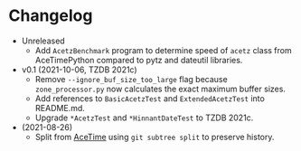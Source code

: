 # Changelog

* Unreleased
    * Add `AcetzBenchmark` program to determine speed of `acetz` class
      from AceTimePython compared to pytz and dateutil libraries.
* v0.1 (2021-10-06, TZDB 2021c)
    * Remove `--ignore_buf_size_too_large` flag because `zone_processor.py`
      now calculates the exact maximum buffer sizes.
    * Add references to `BasicAcetzTest` and `ExtendedAcetzTest` into README.md.
    * Upgrade `*AcetzTest` and `*HinnantDateTest` to TZDB 2021c.
* (2021-08-26)
    * Split from [AceTime](https://github.com/bxparks/AceTime) using `git
      subtree split` to preserve history.

